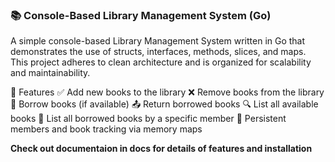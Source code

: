 ### 📚 Console-Based Library Management System (Go)
A simple console-based Library Management System written in Go that demonstrates the use of structs, interfaces, methods, slices, and maps. This project adheres to clean architecture and is organized for scalability and maintainability.

🧩 Features
✅ Add new books to the library
❌ Remove books from the library
📖 Borrow books (if available)
📤 Return borrowed books
🔍 List all available books
👤 List all borrowed books by a specific member
🔁 Persistent members and book tracking via memory maps

**Check out documentaion in docs for details of features and installation**
